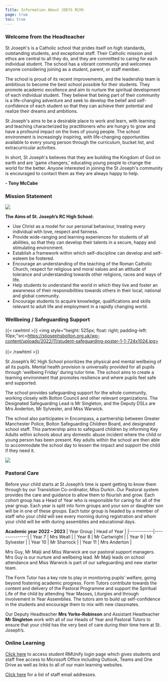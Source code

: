 ```yaml
---
Title: Information About JOEYS RCHS
page: true
toc: true
---
```


### Welcome from the Headteacher
St Joseph's is a Catholic school that prides itself on high standards, outstanding students, and exceptional staff. Their Catholic mission and ethos are central to all they do, and they are committed to caring for each individual student. The school has a vibrant community and welcomes anyone considering joining as a student, parent, or staff member.

The school is proud of its recent improvements, and the leadership team is ambitious to become the best school possible for their students. They promote academic excellence and aim to nurture the spiritual development of each individual student. They believe that being part of their community is a life-changing adventure and seek to develop the belief and self-confidence of each student so that they can achieve their potential and realize their dreams and ambitions.

St Joseph's aims to be a desirable place to work and learn, with learning and teaching characterized by practitioners who are hungry to grow and have a profound impact on the lives of young people. The school environment is increasingly inspiring, with life-changing opportunities available to every young person through the curriculum, bucket list, and extracurricular activities.

In short, St Joseph's believes that they are building the Kingdom of God on earth and are 'game changers,' educating young people to change the world for the better. Anyone interested in joining the St Joseph's community is encouraged to contact them as they are always happy to help.

**- Tony McCabe** 

### Mission Statement

![](https://stjosephsbolton.org.uk/wp-content/uploads/2020/06/Our-MissionStatement-slide-2020-300x169.jpg)

**The Aims of St. Joseph’s RC High School:**
- Use Christ as a model for our personal behaviour, treating every individual with love, respect and fairness.
- Provide wide-ranging and learning experiences for students of all abilities, so that they can develop their talents in a secure, happy and stimulating environment.
- Establish a framework within which self-discipline can develop and self-esteem be fostered.
- Encourage an understanding of the teaching of the Roman Catholic Church, respect for religious and moral values and an attitude of tolerance and understanding towards other religions, races and ways of life.
- Help students to understand the world in which they live and foster an awareness of their responsibilities towards others in their local, national and global community.
- Encourage students to acquire knowledge, qualifications and skills relevant to adult life and employment in a rapidly changing world.

### Wellbeing / Safeguarding Support

{{< rawhtml >}}
<img style="height: 525px; float: right; padding-left: 10px;"src=https://stjosephsbolton.org.uk/wp-content/uploads/2022/11/student-safeguarding-poster-1-1-724x1024.jpg></img><br><br>
{{< /rawhtml >}}

St Joseph’s RC High School prioritizes the physical and mental wellbeing of all its pupils. Mental health provision is universally provided for all pupils through ‘wellbeing Friday’ during tutor time. The school aims to create a learning environment that promotes resilience and where pupils feel safe and supported.

The school provides safeguarding support for the whole community, working closely with Bolton Council and other relevant organizations. The Designated Safeguarding Lead is Mr Singleton, and the Deputy DSLs are Mrs Anderton, Mr Sylvester, and Miss Warwick.

The school also participates in Encompass, a partnership between Greater Manchester Police, Bolton Safeguarding Children Board, and designated school staff. This partnership aims to safeguard children by informing Key Adults within schools about any domestic abuse incident where the child or young person has been present. Key adults within the school are then able to accommodate the school day to lessen the impact and support the child if they need it.

![](https://stjosephsbolton.org.uk/wp-content/uploads/2020/10/IMG_3780-354x246.jpg)

### Pastoral Care
Before your child starts at St Joseph’s time is spent getting to know them through by our Transistion Co-ordinator, Miss Durkin. Our Pastoral system provides the care and guidance to allow them to flourish and grow. Each cohort group has a Head of Year who is responsible for caring for all of the year group.  Each year is split into form groups and your son or daughter son will be in one of these groups. Each tutor group is headed by a member of staff who your child will see every morning during registration and whom your child will be with during assemblies and educational days.

**Academic year 2022 – 2023**
| Year Group | Head of Year  |
|------------|---------------|
| Year 7     | Mrs Weall     |
| Year 8     | Mr Cartwright |
| Year 9     | Mr Sylvester  |
| Year 10    | Mr Sharrock   |
| Year 11    | Mrs Anderton  |

Mrs Guy, Mr Malji and Miss Warwick are our pastoral support managers. Mrs Guy is our nurture and wellbeing lead. Mr Malji leads on school attendance and Miss Warwick is part of our safeguarding and new starter team.

The Form Tutor has a key role to play in monitoring pupils’ welfare, going beyond fostering academic progress. Form Tutors contribute towards the content and delivery of the Pastoral Programme and support the Spiritual Life of the child by attending Year Masses, Liturgies and through involvement in Year Assemblies.  The tutors aim to build up self-confidence in the students and encourage them to mix with new classmates.

Our Deputy Headteacher **Mrs Yorke-Robinson** and Assistant Headteacher **Mr Singleton** work with all of our Heads of Year and Pastoral Tutors to ensure that your child has the very best of care during their time here at St. Joseph’s.

### Online Learning 
[Click here](https://stjosephsrchighschool.rmunify.com/) to access student RMUnify login page which gives students and staff free access to Microsoft Office including Outlook, Teams and One Drive as well as links to all of our main learning websites.

[Click here](https://stjosephsbolton.org.uk/wp-content/uploads/2021/10/Staff-email-addresses-Sept-21.docx.pdf) for a list of staff email addresses.